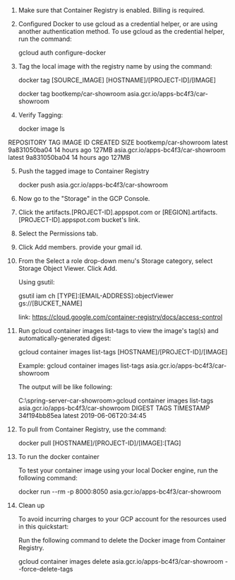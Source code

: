 1. Make sure that Container Registry is enabled. Billing is required.

2. Configured Docker to use gcloud as a credential helper, or are using another authentication method. To use gcloud as the credential helper, run the command:

	gcloud auth configure-docker
	
3. Tag the local image with the registry name by using the command:

	docker tag [SOURCE_IMAGE] [HOSTNAME]/[PROJECT-ID]/[IMAGE]
	
	
	docker tag bootkemp/car-showroom asia.gcr.io/apps-bc4f3/car-showroom
	
4. Verify Tagging:


	docker image ls

REPOSITORY                           TAG                 IMAGE ID            CREATED             SIZE
bootkemp/car-showroom                latest              9a831050ba04        14 hours ago        127MB
asia.gcr.io/apps-bc4f3/car-showroom   latest              9a831050ba04        14 hours ago        127MB

5. Push the tagged image to Container Registry

	docker push asia.gcr.io/apps-bc4f3/car-showroom
	
6. Now go to the "Storage" in the GCP Console.


7. Click the artifacts.[PROJECT-ID].appspot.com or [REGION].artifacts.[PROJECT-ID].appspot.com bucket's link.

8. Select the Permissions tab.

9. Click Add members. provide your gmail id.

10. From the Select a role drop-down menu's Storage category, select Storage Object Viewer. Click Add.

    Using gsutil:
    
    
    gsutil iam ch [TYPE]:[EMAIL-ADDRESS]:objectViewer gs://[BUCKET_NAME]
    
    link: https://cloud.google.com/container-registry/docs/access-control
    
11. Run gcloud container images list-tags to view the image's tag(s) and automatically-generated digest:

	gcloud container images list-tags [HOSTNAME]/[PROJECT-ID]/[IMAGE]


	Example: gcloud container images list-tags asia.gcr.io/apps-bc4f3/car-showroom


    The output will be like following:
    
	C:\spring-server-car-showroom>gcloud container images list-tags asia.gcr.io/apps-bc4f3/car-showroom
	DIGEST        TAGS    TIMESTAMP
	34f194bb85ea  latest  2019-06-06T20:34:45


12. To pull from Container Registry, use the command:

	docker pull [HOSTNAME]/[PROJECT-ID]/[IMAGE]:[TAG]
	
13. To run the docker container 

	To test your container image using your local Docker engine, run the following command:

	docker run --rm -p 8000:8050 asia.gcr.io/apps-bc4f3/car-showroom

13. Clean up

	To avoid incurring charges to your GCP account for the resources used in this quickstart:

	Run the following command to delete the Docker image from Container Registry.

	gcloud container images delete asia.gcr.io/apps-bc4f3/car-showroom --force-delete-tags

	

